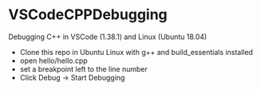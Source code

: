 # VSCodeCPPDebugging
Debugging C++ in VSCode (1.38.1) and Linux (Ubuntu 18.04)

- Clone this repo in Ubuntu Linux with g++ and build_essentials installed
- open hello/hello.cpp
- set a breakpoint left to the line number
- Click Debug -> Start Debugging 
